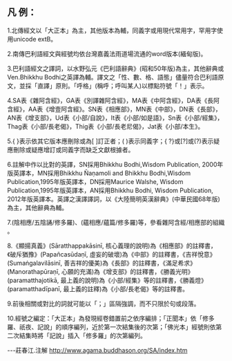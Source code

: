 ## 凡 例：
1.北傳經文以「大正本」為主，其他版本為輔，同義字或用現代常用字，罕用字使用unicode extB。

2.南傳巴利語經文與經號均依台灣嘉義法雨道場流通的word版本(緬甸版)。

3.巴利語經文之譯詞，以水野弘元《巴利語辭典》(昭和50年版)為主，其他辭典或Ven.Bhikkhu Bodhi之英譯為輔。譯文之「性、數、格、語態」儘量符合巴利語原文，並採「直譯」原則。「呼格」(稱呼；呼叫某人)以標點符號「！」表示。

4.SA表《雜阿含經》，GA表《別譯雜阿含經》，MA表《中阿含經》，DA表《長阿含經》，AA表《增壹阿含經》。SN表《相應部》，MN表《中部》，DN表《長部》，AN表《增支部》，Ud表《小部/自說》，It表《小部/如是語》，Sn表《小部/經集》，Thag表《小部/長老偈》，Thig表《小部/長老尼偈》，Jat表《小部/本生》。

5.{ }表示依其它版本應刪除或為[ ]訂正者；( )表示同義字；{ ?}或[?]或(?)表示疑應刪除或疑應增訂或同義字而缺乏文獻根據者。

6.註解中作以比對的英譯，SN採用Bhikkhu Bodhi,Wisdom Publication, 2000年版英譯本，MN採用Bhikkhu Ñaṇamoli and Bhikkhu Bodhi,Wisdom Publication,1995年版英譯本，DN採用Maurice Walshe, Wisdom Publication,1995年版英譯本，AN採用Bhikkhu Bodhi, Wisdom Publication, 2012年版英譯本。英譯之漢譯譯詞，以《大陸簡明英漢辭典》(中華民國68年版)為主，其他辭典為輔。

7.(陰相應/五陰誦/修多羅)、(蘊相應/蘊篇/修多羅)等，參看雜阿含經/相應部的組織 。

8.《顯揚真義》(Sāratthappakāsinī, 核心義理的說明)為《相應部》的註釋書，《破斥猶豫》(Papañcasūdaṇī, 虛妄的破壞)為《中部》的註釋書，《吉祥悅意》(Sumaṅgalavilāsinī, 善吉祥的優美)為《長部》的註釋書，《滿足希求》(Manorathapūraṇī, 心願的充滿)為《增支部》的註釋書，《勝義光明》(paramatthajotikā, 最上義的說明)為《小部/經集》等的註釋書，《勝義燈》(paramatthadīpanī, 最上義的註釋)為《小部/長老偈》等的註釋書。

9.前後相關或對比的詞就可能以「；」區隔強調，而不只限於句或段落。

10.經號之編定：「大正本」為發現經卷錯置前之依序編排；「正聞本」依「修多羅、祇夜、記說」的順序編列，近於第一次結集後的次第；「佛光本」經號則依第二次結集時將「記說」插入「修多羅」的次第編列。


---莊春江.注解 http://www.agama.buddhason.org/SA/index.htm
